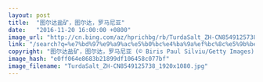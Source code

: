 ```yaml
---
layout: post
title:  "图尔达盐矿，图尔达，罗马尼亚"
date:   "2016-11-20 16:00:00 +0800"
image_url: "http://cn.bing.com/az/hprichbg/rb/TurdaSalt_ZH-CN8549125738_1920x1080.jpg"
link: "/search?q=%e7%bd%97%e9%a9%ac%e5%b0%bc%e4%ba%9a%ef%bc%8c%e5%9b%be%e5%b0%94%e8%be%be%e7%9b%90%e7%9f%bf&form=hpcapt&mkt=zh-cn"
copyright: "图尔达盐矿，图尔达，罗马尼亚 (© Biris Paul Silviu/Getty Images)"
image_hash: "e0ff064e8683b21899df106458c077bf"
image_filename: "TurdaSalt_ZH-CN8549125738_1920x1080.jpg"
---
```

